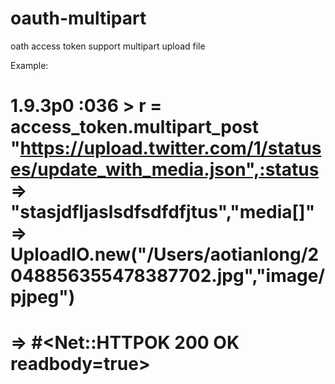 oauth-multipart
===============

oath access token support multipart upload file


Example:

  # 1.9.3p0 :036 > r = access_token.multipart_post "https://upload.twitter.com/1/statuses/update_with_media.json",:status => "stasjdfljaslsdfsdfdfjtus","media[]" => UploadIO.new("/Users/aotianlong/2048856355478387702.jpg","image/pjpeg")
  # => #<Net::HTTPOK 200 OK readbody=true> 

